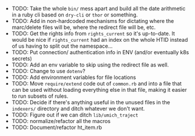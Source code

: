   * TODO: Take the whole `bin/` mess apart and build all the date arithmetic 
  in a ruby cli based on `dry-cli` or `thor` or something.
  * TODO: Add in non-hardcoded mechanisms for dictating where the marc/delete
files will be, where the redirect file will be, etc. 
  * TODO: Get the rights info from `rights_current` so it's up-to-date. It
would be nice if `rights_current` had an index on the whole HTID instead
of us having to split out the namespace...
  * TODO: Put connection/ authentication info in ENV (and/or eventually k8s
    secrets)
  * TODO: Add an env variable to skip using the redirect file as well.
  * TODO: Change to use `dotenv`?
  * TODO: Add environment variables for file locations
  * TODO: Move `require/extend` code out of `common.rb` and into a file that
can be used without loading everything else in that file, making it easier
to run subsets of rules.
  * TODO: Decide if there's anything useful in the unused files in the
`indexers/` directory and ditch whatever we don't want.
  * TODO: Figure out if we can ditch `lib/umich_traject`
  * TODO: normalize/refactor all the macros
  * TODO: Document/refactor ht_item.rb